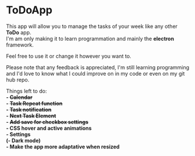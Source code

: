 # ToDoApp

This app will allow you to manage the tasks of your week like any other **ToDo** app.  
I'm am only making it to learn programmation and mainly the **electron** framework.

Feel free to use it or change it however you want to.

Please note that any feedback is appreciated, I'm still learning programming   
and I'd love to know what I could improve on in my code or even on my git hub repo.

Things left to do:  
   __- ~~Calendar~~__  
   __- ~~Task Repeat function~~__  
   __- ~~Task notification~~__    
   __- ~~Next Task Element~~__    
   __- ~~Add save for checkbox settings~~__   
   __- CSS hover and active animations__   
   __- Settings__  
   __(- Dark mode)__  
   __- Make the app more adaptative when resized__    
   
